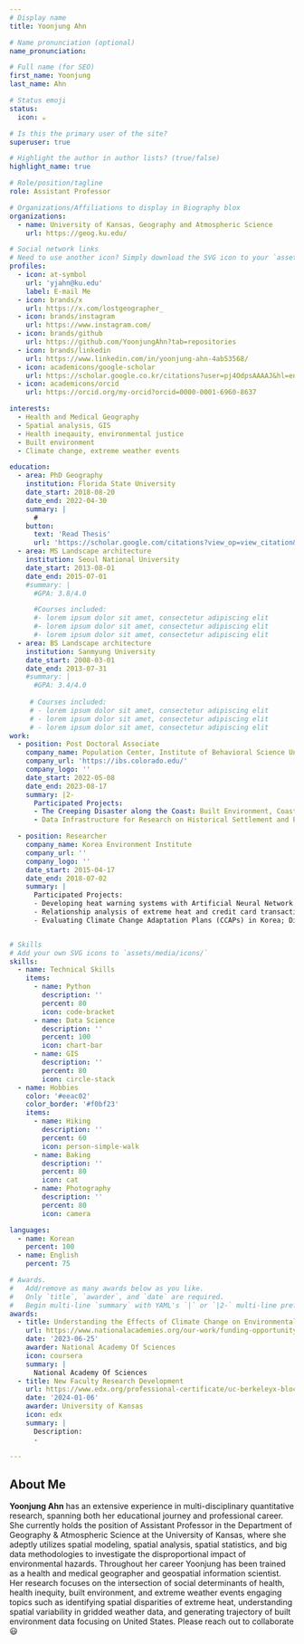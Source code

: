 ```yaml
---
# Display name
title: Yoonjung Ahn

# Name pronunciation (optional)
name_pronunciation: 

# Full name (for SEO)
first_name: Yoonjung
last_name: Ahn

# Status emoji
status: 
  icon: ☕️

# Is this the primary user of the site?
superuser: true

# Highlight the author in author lists? (true/false)
highlight_name: true

# Role/position/tagline
role: Assistant Professor

# Organizations/Affiliations to display in Biography blox
organizations: 
  - name: University of Kansas, Geography and Atmospheric Science
    url: https://geog.ku.edu/

# Social network links
# Need to use another icon? Simply download the SVG icon to your `assets/media/icons/` folder.
profiles:
  - icon: at-symbol
    url: 'yjahn@ku.edu'
    label: E-mail Me
  - icon: brands/x
    url: https://x.com/lostgeographer_
  - icon: brands/instagram
    url: https://www.instagram.com/
  - icon: brands/github
    url: https://github.com/YoonjungAhn?tab=repositories
  - icon: brands/linkedin
    url: https://www.linkedin.com/in/yoonjung-ahn-4ab53568/
  - icon: academicons/google-scholar
    url: https://scholar.google.co.kr/citations?user=pj4OdpsAAAAJ&hl=en&oi=ao
  - icon: academicons/orcid
    url: https://orcid.org/my-orcid?orcid=0000-0001-6960-8637

interests:
  - Health and Medical Geography
  - Spatial analysis, GIS
  - Health ineqauity, environmental justice
  - Built environment
  - Climate change, extreme weather events

education:
  - area: PhD Geography
    institution: Florida State University
    date_start: 2018-08-20
    date_end: 2022-04-30
    summary: |
      #
    button:
      text: 'Read Thesis'
      url: 'https://scholar.google.com/citations?view_op=view_citation&hl=en&user=pj4OdpsAAAAJ&sortby=pubdate&authuser=1&citation_for_view=pj4OdpsAAAAJ:IRz6iEL74y4C'
  - area: MS Landscape architecture
    institution: Seoul National University
    date_start: 2013-08-01
    date_end: 2015-07-01
    #summary: |
      #GPA: 3.8/4.0

      #Courses included:
      #- lorem ipsum dolor sit amet, consectetur adipiscing elit
      #- lorem ipsum dolor sit amet, consectetur adipiscing elit
      #- lorem ipsum dolor sit amet, consectetur adipiscing elit
  - area: BS Landscape architecture
    institution: Sanmyung University
    date_start: 2008-03-01
    date_end: 2013-07-31
    #summary: |
      #GPA: 3.4/4.0
      
     # Courses included:
     # - lorem ipsum dolor sit amet, consectetur adipiscing elit
     # - lorem ipsum dolor sit amet, consectetur adipiscing elit
     # - lorem ipsum dolor sit amet, consectetur adipiscing elit
work:
  - position: Post Doctoral Associate
    company_name: Population Center, Institute of Behavioral Science University of Colorado Boulder 
    company_url: 'https://ibs.colorado.edu/'
    company_logo: ''
    date_start: 2022-05-08
    date_end: 2023-08-17
    summary: |2-
      Participated Projects:
      - The Creeping Disaster along the Coast: Built Environment, Coastal Communities and Population Vulnerability to Sea Level Rise
      - Data Infrastructure for Research on Historical Settlement and Population Growth in the US 

  - position: Researcher
    company_name: Korea Environment Institute
    company_url: ''
    company_logo: ''
    date_start: 2015-04-17
    date_end: 2018-07-02
    summary: |
      Participated Projects:
      - Developing heat warning systems with Artificial Neural Network (ANN)
      - Relationship analysis of extreme heat and credit card transactions
      - Evaluating Climate Change Adaptation Plans (CCAPs) in Korea; Director


# Skills
# Add your own SVG icons to `assets/media/icons/`
skills:
  - name: Technical Skills
    items:
      - name: Python
        description: ''
        percent: 80
        icon: code-bracket
      - name: Data Science
        description: ''
        percent: 100
        icon: chart-bar
      - name: GIS
        description: ''
        percent: 80
        icon: circle-stack
  - name: Hobbies
    color: '#eeac02'
    color_border: '#f0bf23'
    items:
      - name: Hiking
        description: ''
        percent: 60
        icon: person-simple-walk
      - name: Baking
        description: ''
        percent: 80
        icon: cat
      - name: Photography
        description: ''
        percent: 80
        icon: camera

languages:
  - name: Korean
    percent: 100
  - name: English
    percent: 75

# Awards.
#   Add/remove as many awards below as you like.
#   Only `title`, `awarder`, and `date` are required.
#   Begin multi-line `summary` with YAML's `|` or `|2-` multi-line prefix and indent 2 spaces below.
awards:
  - title: Understanding the Effects of Climate Change on Environmental Hazards in Overburdened Communities
    url: https://www.nationalacademies.org/our-work/funding-opportunity-understanding-the-effects-of-climate-change-on-environmental-hazards-in-overburdened-communities/awards
    date: '2023-06-25'
    awarder: National Academy Of Sciences
    icon: coursera
    summary: |
      National Academy Of Sciences
  - title: New Faculty Research Development
    url: https://www.edx.org/professional-certificate/uc-berkeleyx-blockchain-fundamentals
    date: '2024-01-06'
    awarder: University of Kansas
    icon: edx
    summary: |
      Description:
      -

---
```


## About Me

**Yoonjung Ahn** has an extensive experience in multi-disciplinary quantitative research, spanning both her educational journey and professional career. She currently holds the position of Assistant Professor in the Department of Geography & Atmospheric Science at the University of Kansas, where she adeptly utilizes spatial modeling, spatial analysis, spatial statistics, and big data methodologies to investigate the disproportional impact of environmental hazards. Throughout her career Yoonjung has been trained as a health and medical geographer and geospatial information scientist. Her research focuses on the intersection of social determinants of health, health inequity, built environment, and extreme weather events engaging topics such as identifying spatial disparities of extreme heat, understanding spatial variability in gridded weather data, and generating trajectory of built environment data focusing on United States.
Please reach out to collaborate 😃
